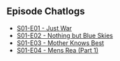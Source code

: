 ## Episode Chatlogs

- [S01-E01 - Just War](episodes/s01_e01_just_war)
- [S01-E02 - Nothing but Blue Skies](episodes/s01_e02_blue_skies)
- [S01-E03 - Mother Knows Best](episodes/s01_e03_mother_knows_best)
- [S01-E04 - Mens Rea (Part 1)](episodes/s01_e04_mens_rea_1)
